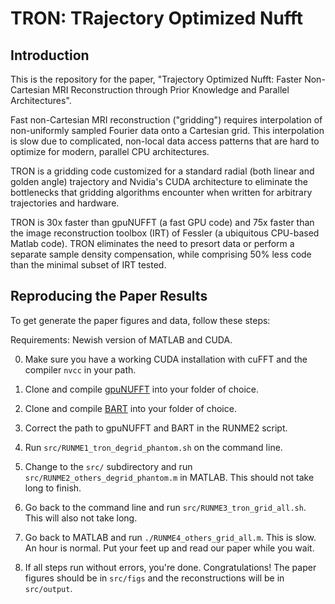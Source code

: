 # TRON: TRajectory Optimized Nufft

## Introduction

This is the repository for the paper, "Trajectory Optimized Nufft: Faster Non-Cartesian MRI Reconstruction through
Prior Knowledge and Parallel Architectures".

Fast non-Cartesian MRI reconstruction ("gridding") requires interpolation of
non-uniformly sampled Fourier data onto a Cartesian grid. This interpolation
is slow due to complicated, non-local data access patterns that are hard to
optimize for modern, parallel CPU architectures.

TRON is a gridding code customized for a standard radial (both linear and
golden angle) trajectory and Nvidia's CUDA architecture to eliminate the
bottlenecks that gridding algorithms encounter when written for arbitrary
trajectories and hardware.

TRON is 30x faster than gpuNUFFT (a fast GPU code) and 75x faster than the
image reconstruction toolbox (IRT) of Fessler (a ubiquitous CPU-based Matlab
code). TRON eliminates the need to presort data or perform a separate sample
density compensation, while  comprising 50% less code than the minimal subset
of IRT tested.

## Reproducing the Paper Results

To get generate the paper figures and data, follow these steps:

Requirements: Newish version of MATLAB and CUDA.


0. Make sure you have a working CUDA installation with cuFFT and the compiler `nvcc` in
   your path.

1. Clone and compile [gpuNUFFT](https://github.com/andyschwarzl/gpuNUFFT) into your folder of choice.

2. Clone and compile [BART](https://github.com/mrirecon/bart) into your folder of choice.

3. Correct the path to gpuNUFFT and BART in the RUNME2 script.

4. Run `src/RUNME1_tron_degrid_phantom.sh` on the command line.

5. Change to the `src/` subdirectory and run `src/RUNME2_others_degrid_phantom.m` 
   in MATLAB. This should not take long to finish.

6. Go back to the command line and run `src/RUNME3_tron_grid_all.sh`. This will
   also not take long.

7. Go back to MATLAB and run `./RUNME4_others_grid_all.m`. This is slow. An hour
   is normal. Put your feet up and read our paper while you wait.

8. If all steps run without errors, you're done. Congratulations! The
   paper figures should be in `src/figs` and the reconstructions will be in 
   `src/output`.
